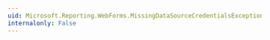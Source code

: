 ```yaml
---
uid: Microsoft.Reporting.WebForms.MissingDataSourceCredentialsException
internalonly: False
---
```


